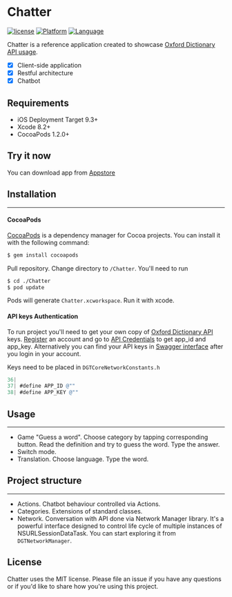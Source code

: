 # Chatter
[![license](https://img.shields.io/github/license/mashape/apistatus.svg)]()
[![Platform](https://img.shields.io/badge/platform-iOS-lightgrey.svg)]()
[![Language](https://img.shields.io/badge/language-objc-green.svg)]()

Chatter is a reference application created to showcase [Oxford Dictionary API usage](https://developer.oxforddictionaries.com).

- [x] Client-side application
- [x] Restful architecture
- [x] Chatbot

## Requirements

- iOS Deployment Target 9.3+
- Xcode 8.2+
- CocoaPods 1.2.0+

## Try it now
You can download app from [Appstore](https://itunes.apple.com/us/app/chatter-learn-language-oxford/id1199793820?ls=1&mt=8)

## Installation
---

#### CocoaPods
[CocoaPods](http://cocoapods.org) is a dependency manager for Cocoa projects. You can install it with the following command:

```bash
$ gem install cocoapods
```

Pull repository. Change directory to `/Chatter`. You'll need to run 
```bash
$ cd ./Chatter
$ pod update
```
Pods will generate `Chatter.xcworkspace`. Run it with xcode.


#### API keys Authentication
To run project you'll need to get your own copy of [Oxford Dictionary API](https://developer.oxforddictionaries.com/documentation/getting_started) keys. 
[Register](https://developer.oxforddictionaries.com/?tag=#plans) an account and go to [API Credentials](https://developer.oxforddictionaries.com/admin/applications) to get app_id and app_key. Alternatively you can find your API keys in [Swagger interface](https://developer.oxforddictionaries.com/documentation) after you login in your account.

Keys need to be placed in `DGTCoreNetworkConstants.h`
```objective-c
36| 
37| #define APP_ID @""
38| #define APP_KEY @""
```

## Usage
---
- Game "Guess a word". Choose category by tapping corresponding button. Read the definition and try to guess the word. Type the answer. 
- Switch mode.
- Translation. Choose language. Type the word.

## Project structure
---
- Actions. Chatbot behaviour controlled via Actions.
- Categories. Extensions of standard classes.
- Network. Conversation with API done via Network Manager library. It's a powerful interface designed to control life cycle of multiple instances of NSURLSessionDataTask. You can start exploring it from `DGTNetworkManager`.


## License

Chatter uses the MIT license. Please file an issue if you have any questions or if you'd like to share how you're using this project.
